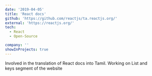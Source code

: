 ```yaml
---
date: '2019-04-05'
title: 'React docs'
github: 'https://github.com/reactjs/ta.reactjs.org/'
external: 'https://reactjs.org/'
tech:
  - React
  - Open-Source

company: ''
showInProjects: true
---
```


Involved in the translation of React docs into Tamil. Working on List and keys segment of the website
